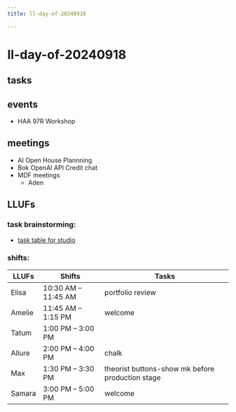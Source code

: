 ```yaml
---
title: ll-day-of-20240918

---
```


# ll-day-of-20240918


## tasks


## events

* HAA 97R Workshop

## meetings

* AI Open House Plannning 
* Bok OpenAI API Credit chat
* MDF meetings
    * Aden

## LLUFs

### task brainstorming: 

* [task table for studio](https://airtable.com/appN3NB28TdhG2S7x/tblHsMq7e2MwOiqsd/viwAYqLBckEODBII1?blocks=hide)

### shifts:

| LLUFs   | Shifts          | Tasks |
|---------|-----------------|-------|
| Elisa   | 10:30 AM – 11:45 AM |   portfolio review    |
| Amelie  | 11:45 AM – 1:15 PM  |  welcome     |
| Tatum   | 1:00 PM – 3:00 PM   |       |
| Allure  | 2:00 PM – 4:00 PM   |   chalk    |
| Max     | 1:30 PM – 3:30 PM   |   theorist buttons-show mk before production stage    |
| Samara  | 3:00 PM – 5:00 PM   |    welcome   |

